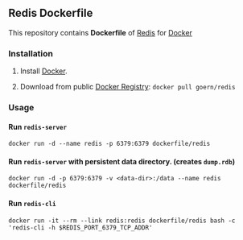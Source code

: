 ## Redis Dockerfile


This repository contains **Dockerfile** of [Redis](http://redis.io/) for [Docker](https://www.docker.io/)


### Installation

1. Install [Docker](https://www.docker.io/).

2. Download from public [Docker Registry](https://index.docker.io/): `docker pull goern/redis`


### Usage

#### Run `redis-server`

    docker run -d --name redis -p 6379:6379 dockerfile/redis

#### Run `redis-server` with persistent data directory. (creates `dump.rdb`)

    docker run -d -p 6379:6379 -v <data-dir>:/data --name redis dockerfile/redis

#### Run `redis-cli`

    docker run -it --rm --link redis:redis dockerfile/redis bash -c 'redis-cli -h $REDIS_PORT_6379_TCP_ADDR'
